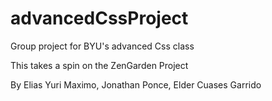 # advancedCssProject
Group project for BYU's advanced Css class

This takes a spin on the ZenGarden Project 

By Elias Yuri Maximo,
Jonathan Ponce, 
Elder Cuases Garrido
